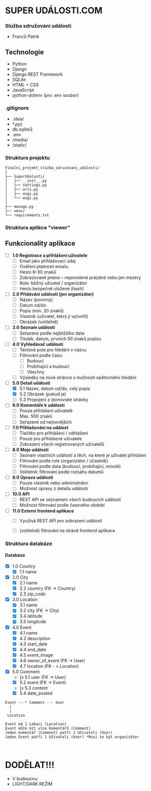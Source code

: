# SUPER UDÁLOSTI.COM

### Služba sdružování událostí
- Franců Patrik

## Technologie
- Python
- Django
- Django REST Framework
- SQLite
- HTML + CSS
- JavaScript
- python-dotenv (pro .env soubor)

### .gitignore
* .idea/
* *.pyc
* db.sqlite3
* .env
* /media/
* /static/

### Struktura projektu
```plaintext
Finalni_projekt_sluzba_sdruzovani_udalosti/
│
├── SuperUdalosti/
│   ├── __init__.py
│   ├── settings.py
│   ├── urls.py
│   ├── asgi.py
│   └── wsgi.py
│
├── manage.py
├── venv/
└── requirements.txt
```

### Struktura aplikce "viewer"


## Funkcionality aplikace

- [ ] **1.0 Registrace a přihlášení uživatele**
  - [ ] Email jako přihlašovací údaj
  - [ ] Ověření platnosti emailu
  - [ ] Heslo 8–30 znaků
  - [ ] Zobrazované jméno – nepovolené prázdné nebo jen mezery
  - [ ] Role: běžný uživatel / organizátor
  - [ ] Heslo bezpečně uložené (hash)

- [ ] **2.0 Přidávání událostí (jen organizátor)**
  - [ ] Název (povinný)
  - [ ] Datum od/do
  - [ ] Popis (min. 20 znaků)
  - [ ] Vlastník (uživatel, který ji vytvořil)
  - [ ] Obrázek (volitelně)

- [ ] **3.0 Seznam událostí**
  - [ ] Seřazeno podle nejbližšího data
  - [ ] Titulek, datum, prvních 50 znaků popisu

- [ ] **4.0 Vyhledávač událostí**
  - [ ] Textové pole pro hledání v názvu
  - [ ] Filtrování podle času:
    - [ ] Budoucí
    - [ ] Probíhající a budoucí
    - [ ] Všechny
  - [ ] Výsledky na nové stránce s možností opětovného hledání

- [ ] **5.0 Detail události**
  - [x] 5.1 Název, datum od/do, celý popis
  - [x] 5.2 Obrázek (pokud je)
  - [ ] 5.3 Propojení z domovské stránky

- [ ] **6.0 Komentáře k události**
  - [ ] Pouze přihlášení uživatelé
  - [ ] Max. 500 znaků
  - [ ] Seřazené od nejnovějších

- [ ] **7.0 Přihlašování na událost**
  - [ ] Tlačítko pro přihlášení / odhlášení
  - [ ] Pouze pro přihlášené uživatele
  - [ ] Zobrazení všech registrovaných uživatelů

- [ ] **8.0 Moje události**
  - [ ] Seznam vlastních událostí a těch, na které je uživatel přihlášen
  - [ ] Filtrování podle role (organizátor / účastník)
  - [ ] Filtrování podle data (budoucí, probíhající, minulé)
  - [ ] Volitelně: filtrování podle rozsahu datumů

- [ ] **9.0 Úprava události**
  - [ ] Pouze vlastník nebo administrátor
  - [ ] Možnost úpravy z detailu události

- [ ] **10.0 API**
  - [ ] REST API se seznamem všech budoucích událostí
  - [ ] Možnost filtrování podle časového období

- [ ] **11.0 Externí frontend aplikace**
  - [ ] Využívá REST API pro zobrazení událostí
  - [ ] (volitelně) filtrování na straně frontend aplikace


### Struktura databáze

#### Databáze


- [x] 1.0 Country
  - [x] 1.1 name

- [x] 2.0 City
  - [x] 2.1 name
  - [x] 2.2 country (FK -> Country)
  - [x] 2.3 zip_code

- [x] 3.0 Location
  - [x] 3.1 name
  - [x] 3.2 city (FK -> City)
  - [x] 3.4 latitude
  - [x] 3.5 longitude

- [x] 4.0 Event
  - [x] 4.1 name
  - [x] 4.2 description
  - [x] 4.3 start_date
  - [x] 4.4 end_date
  - [x] 4.5 event_image
  - [x] 4.6 owner_of_event (FK -> User)
  - [x] 4.7 location (FK - > Location)
 
- [x] 5.0 Comment
  - [x 5.1 user (FK -> User)
  - [x] 5.2 event (FK -> Event)
  - [x 5.3 content
  - [x] 5.4 date_posted

```plaintext
Event ---* Comment --- User
  |
  |
 Location

Event má 1 Lokaci (Location) 
Event může mít více Komentářů (Comment)
Jeden komentář (Comment) patří 1 Uživateli (User)
Jeden Event patří 1 Uživateli (User) *Musí to být organizátor



```
# DODĚLAT!!!



- V budoucnu:
- LIGHT/DARK REŽIM
